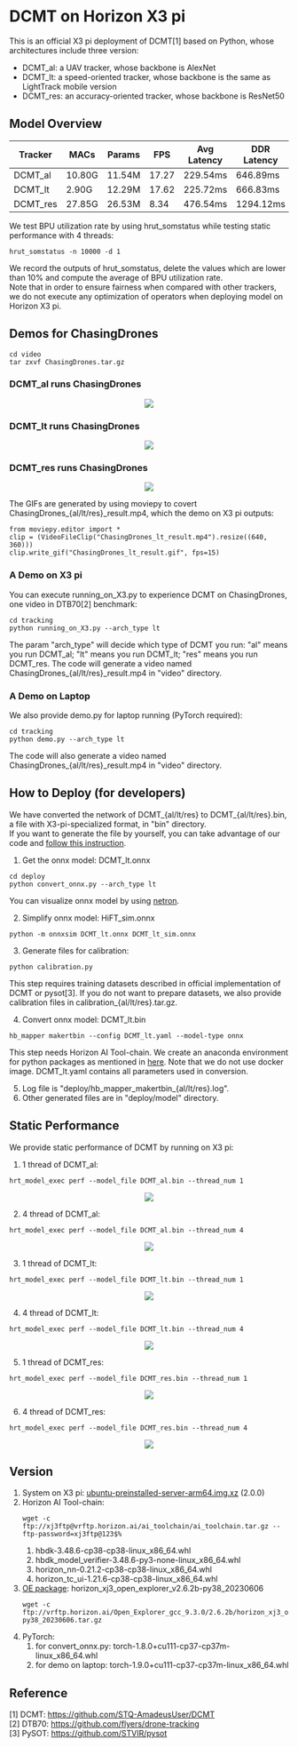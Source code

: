 # DCMT on Horizon X3 pi

This is an official X3 pi deployment of DCMT[1] based on Python, whose architectures include three version:
* DCMT_al: a UAV tracker, whose backbone is AlexNet
* DCMT_lt: a speed-oriented tracker, whose backbone is the same as LightTrack mobile version
* DCMT_res: an accuracy-oriented tracker, whose backbone is ResNet50

## Model Overview
Tracker | MACs | Params | FPS | Avg Latency | DDR Latency | Subgraph | BPU Util1 | BPU Util2 | UAV10FPS Success | GOT10KTEST Success
--- | --- | --- | --- |--- |--- |--- |--- |--- |--- |---
DCMT_al | 10.80G | 11.54M | 17.27 | 229.54ms | 646.89ms | 13 | 68.00 | 66.70 | 0.611 | -
DCMT_lt | 2.90G | 12.29M | 17.62 | 225.72ms | 666.83ms | 14 | 33.60 | 28.30 | - | 0.636
DCMT_res | 27.85G | 26.53M | 8.34 | 476.54ms | 1294.12ms | 15 | 74.10 | 73.43 | - | 0.664

We test BPU utilization rate by using hrut_somstatus while testing static performance with 4 threads:
```
hrut_somstatus -n 10000 -d 1
```
We record the outputs of hrut_somstatus, delete the values which are lower than 10% 
and compute the average of BPU utilization rate.  
Note that in order to ensure fairness when compared with other trackers, 
we do not execute any optimization of operators when deploying model on Horizon X3 pi.

## Demos for ChasingDrones
```
cd video
tar zxvf ChasingDrones.tar.gz
```
### DCMT_al runs ChasingDrones
<div align="center">
  <img src="https://github.com/STQ-AmadeusUser/DCMT-X3/blob/main/images/ChasingDrones_al_result.gif">
</div>

### DCMT_lt runs ChasingDrones
<div align="center">
  <img src="https://github.com/STQ-AmadeusUser/DCMT-X3/blob/main/images/ChasingDrones_lt_result.gif">
</div>

### DCMT_res runs ChasingDrones
<div align="center">
  <img src="https://github.com/STQ-AmadeusUser/DCMT-X3/blob/main/images/ChasingDrones_res_result.gif">
</div>

The GIFs are generated by using moviepy to covert ChasingDrones_{al/lt/res}_result.mp4, which the demo on X3 pi outputs:

```
from moviepy.editor import *
clip = (VideoFileClip("ChasingDrones_lt_result.mp4").resize((640, 360)))
clip.write_gif("ChasingDrones_lt_result.gif", fps=15)
```

### A Demo on X3 pi
You can execute running_on_X3.py to experience DCMT on ChasingDrones, one video in DTB70[2] benchmark:
```
cd tracking
python running_on_X3.py --arch_type lt
```
The param "arch_type" will decide which type of DCMT you run:
"al" means you run DCMT_al; 
"lt" means you run DCMT_lt; 
"res" means you run DCMT_res.
The code will generate a video named ChasingDrones_{al/lt/res}_result.mp4 in "video" directory.

### A Demo on Laptop
We also provide demo.py for laptop running (PyTorch required):
```
cd tracking
python demo.py --arch_type lt
```
The code will also generate a video named ChasingDrones_{al/lt/res}_result.mp4 in "video" directory.

## How to Deploy (for developers)
We have converted the network of DCMT_{al/lt/res} to DCMT_{al/lt/res}.bin, a file with X3-pi-specialized format, in "bin" directory.  
If you want to generate the file by yourself, you can take advantage of our code and [follow this instruction](https://developer.horizon.cc/documents_rdk/category/toolchain_development).
1. Get the onnx model: DCMT_lt.onnx
```
cd deploy
python convert_onnx.py --arch_type lt
```
You can visualize onnx model by using [netron](https://netron.app/).

2. Simplify onnx model: HiFT_sim.onnx
```
python -m onnxsim DCMT_lt.onnx DCMT_lt_sim.onnx
```
3. Generate files for calibration:
```
python calibration.py
```
This step requires training datasets described in official implementation of DCMT or pysot[3].
If you do not want to prepare datasets, we also provide calibration files in calibration_{al/lt/res}.tar.gz.

4. Convert onnx model: DCMT_lt.bin
```
hb_mapper makertbin --config DCMT_lt.yaml --model-type onnx
```
This step needs Horizon AI Tool-chain. We create an anaconda environment for python packages 
as mentioned in [here](https://developer.horizon.cc/documents_rdk/toolchain_development/beginner).
Note that we do not use docker image. DCMT_lt.yaml contains all parameters used in conversion.

5. Log file is "deploy/hb_mapper_makertbin_{al/lt/res}.log".
6. Other generated files are in "deploy/model" directory.

## Static Performance
We provide static performance of DCMT by running on X3 pi:
1. 1 thread of DCMT_al:
```
hrt_model_exec perf --model_file DCMT_al.bin --thread_num 1
```
<div align="center">
  <img src="https://github.com/STQ-AmadeusUser/DCMT-X3/blob/main/images/1_thread_al.png">
</div>

2. 4 thread of DCMT_al:
```
hrt_model_exec perf --model_file DCMT_al.bin --thread_num 4
```
<div align="center">
  <img src="https://github.com/STQ-AmadeusUser/DCMT-X3/blob/main/images/4_thread_al.png">
</div>

3. 1 thread of DCMT_lt:
```
hrt_model_exec perf --model_file DCMT_lt.bin --thread_num 1
```
<div align="center">
  <img src="https://github.com/STQ-AmadeusUser/DCMT-X3/blob/main/images/1_thread_lt.png">
</div>

4. 4 thread of DCMT_lt:
```
hrt_model_exec perf --model_file DCMT_lt.bin --thread_num 4
```
<div align="center">
  <img src="https://github.com/STQ-AmadeusUser/DCMT-X3/blob/main/images/4_thread_lt.png">
</div>

5. 1 thread of DCMT_res:
```
hrt_model_exec perf --model_file DCMT_res.bin --thread_num 1
```
<div align="center">
  <img src="https://github.com/STQ-AmadeusUser/DCMT-X3/blob/main/images/1_thread_res.png">
</div>

6. 4 thread of DCMT_res:
```
hrt_model_exec perf --model_file DCMT_res.bin --thread_num 4
```
<div align="center">
  <img src="https://github.com/STQ-AmadeusUser/DCMT-X3/blob/main/images/4_thread_res.png">
</div>

## Version
1. System on X3 pi: [ubuntu-preinstalled-server-arm64.img.xz](http://sunrise.horizon.cc/downloads/os_images/2.0.0/release/) 
   (2.0.0)
2. Horizon AI Tool-chain:
    ```
    wget -c ftp://xj3ftp@vrftp.horizon.ai/ai_toolchain/ai_toolchain.tar.gz --ftp-password=xj3ftp@123$%
    ```
    1. hbdk-3.48.6-cp38-cp38-linux_x86_64.whl
    2. hbdk_model_verifier-3.48.6-py3-none-linux_x86_64.whl
    3. horizon_nn-0.21.2-cp38-cp38-linux_x86_64.whl
    4. horizon_tc_ui-1.21.6-cp38-cp38-linux_x86_64.whl
3. [OE package](https://developer.horizon.ai/forumDetail/136488103547258769): horizon_xj3_open_explorer_v2.6.2b-py38_20230606
    ```
    wget -c ftp://vrftp.horizon.ai/Open_Explorer_gcc_9.3.0/2.6.2b/horizon_xj3_open_explorer_v2.6.2b-py38_20230606.tar.gz
    ```
4. PyTorch:
    1. for convert_onnx.py: torch-1.8.0+cu111-cp37-cp37m-linux_x86_64.whl
    2. for demo on laptop: torch-1.9.0+cu111-cp37-cp37m-linux_x86_64.whl

## Reference
[1] DCMT: https://github.com/STQ-AmadeusUser/DCMT  
[2] DTB70: https://github.com/flyers/drone-tracking  
[3] PySOT: https://github.com/STVIR/pysot

